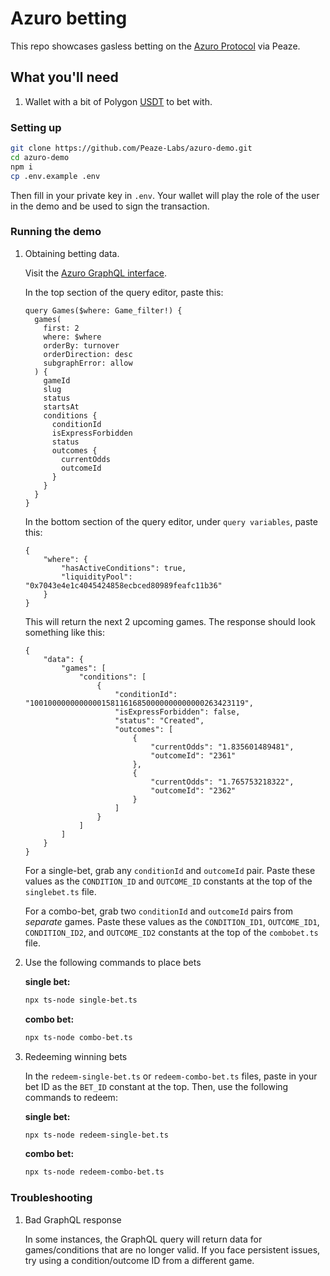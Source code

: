 # Azuro betting

This repo showcases gasless betting on the [Azuro Protocol](https://azuro.org/) via Peaze. 

## What you'll need

1. Wallet with a bit of Polygon [USDT](https://polygonscan.com/token/0xc2132D05D31c914a87C6611C10748AEb04B58e8F) to bet with. 

### Setting up

```sh
git clone https://github.com/Peaze-Labs/azuro-demo.git
cd azuro-demo
npm i
cp .env.example .env
```

Then fill in your private key in `.env`. 
Your wallet will play the role of the user in the demo and be used to sign the transaction.

### Running the demo

1. Obtaining betting data. 

	Visit the [Azuro GraphQL interface](https://thegraph.azuro.org/subgraphs/name/azuro-protocol/azuro-api-polygon-v3). 
 
 	In the top section of the query editor, paste this:

	```
	query Games($where: Game_filter!) {
	  games(
	    first: 2
	    where: $where
	    orderBy: turnover
	    orderDirection: desc
	    subgraphError: allow
	  ) {
	    gameId
	    slug
	    status
	    startsAt
	    conditions {
	      conditionId
	      isExpressForbidden
	      status
	      outcomes {
	        currentOdds
	        outcomeId
	      }
	    }
	  }
	}
	```
	
 	In the bottom section of the query editor, under `query variables`, paste this:
 	
 	```
 	{
	  	"where": {
			"hasActiveConditions": true,
			"liquidityPool": "0x7043e4e1c4045424858ecbced80989feafc11b36"
		}
	}
 	```
 	
 	This will return the next 2 upcoming games. The response should look something like this: 
 	
	```
	{
		"data": {
			"games": [
				"conditions": [
					{
						"conditionId": "100100000000000015811616850000000000000263423119",
						"isExpressForbidden": false,
						"status": "Created",
						"outcomes": [
							{
								"currentOdds": "1.835601489481",
								"outcomeId": "2361"
							},
							{
								"currentOdds": "1.765753218322",
								"outcomeId": "2362"
							}
						]
					}
				]
			]
		}
	}
	```
	
	For a single-bet, grab any `conditionId` and `outcomeId` pair. Paste these values as the `CONDITION_ID` and `OUTCOME_ID` constants at the top of the `singlebet.ts` file. 

	For a combo-bet, grab two `conditionId` and `outcomeId` pairs from _separate_ games. Paste these values as the `CONDITION_ID1`, `OUTCOME_ID1`, `CONDITION_ID2`, and `OUTCOME_ID2` constants at the top of the `combobet.ts` file. 

2. Use the following commands to place bets
	
	**single bet:**

	```sh
	npx ts-node single-bet.ts
	```

	**combo bet:**

	```sh
	npx ts-node combo-bet.ts
	```

3. Redeeming winning bets 

	In the `redeem-single-bet.ts` or `redeem-combo-bet.ts` files, paste in your bet ID as the `BET_ID` constant at the top. Then, use the following commands to redeem: 

	**single bet:**

	```sh
	npx ts-node redeem-single-bet.ts
	```

	**combo bet:**

	```sh
	npx ts-node redeem-combo-bet.ts
	```

### Troubleshooting

1. Bad GraphQL response

	In some instances, the GraphQL query will return data for games/conditions that are no longer valid. If you face persistent issues, try using a condition/outcome ID from a different game. 